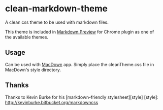 # clean-markdown-theme
A clean css theme to be used with markdown files. 

This theme is included in [Markdown Preview](https://github.com/borismus/markdown-preview) for Chrome plugin as one of the available themes.

## Usage

Can be used with [MacDown](https://github.com/uranusjr/macdown) app. Simply place the cleanTheme.css file in MacDown's style directory.

## Thanks 

Thanks to Kevin Burke for his [markdown-friendly stylesheet][style]
[style]: http://kevinburke.bitbucket.org/markdowncss
